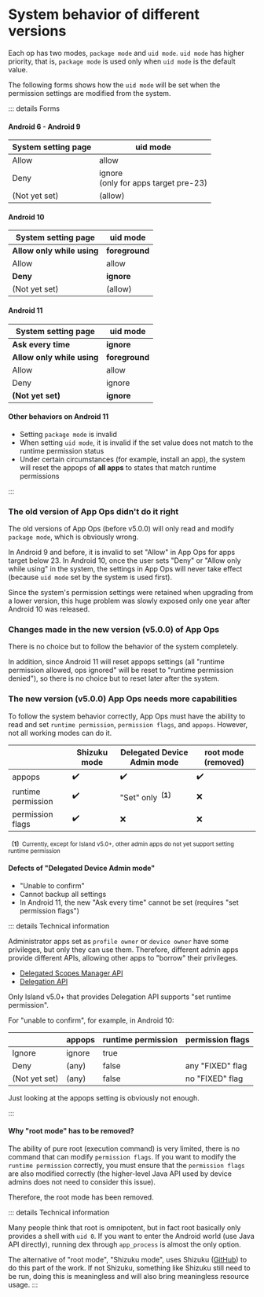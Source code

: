 # System behavior of different versions

Each op has two modes, `package mode` and `uid mode`. `uid mode` has higher priority, that is, `package mode` is used only when `uid mode` is the default value.

The following forms shows how the `uid mode` will be set when the permission settings are modified from the system.

::: details Forms
<p>

#### Android 6 - Android 9
| System setting page | uid mode                                |
|---------------------|-----------------------------------------|
| Allow               | allow                                   |
| Deny                | ignore<br>(only for apps target pre-23) |
| (Not yet set)       | (allow)                                 |

#### Android 10

| System setting page        | uid mode       |
|----------------------------|----------------|
| **Allow only while using** | **foreground** |
| Allow                      | allow          |
| **Deny**                   | **ignore**     |
| (Not yet set)              | (allow)        |

#### Android 11

| System setting page        | uid mode       |
|----------------------------|----------------|
| **Ask every time**         | **ignore**     |
| **Allow only while using** | **foreground** |
| Allow                      | allow          |
| Deny                       | ignore         |
| **(Not yet set)**          | **ignore**     |

#### Other behaviors on Android 11

* Setting `package mode` is invalid
* When setting `uid mode`, it is invalid if the set value does not match to the runtime permission status
* Under certain circumstances (for example, install an app), the system will reset the appops of **all apps** to states that match runtime permissions

:::

### The old version of App Ops didn't do it right

The old versions of App Ops (before v5.0.0) will only read and modify `package mode`, which is obviously wrong.

In Android 9 and before, it is invalid to set "Allow" in App Ops for apps target below 23. In Android 10, once the user sets "Deny" or "Allow only while using" in the system, the settings in App Ops will never take effect (because `uid mode` set by the system is used first).

Since the system's permission settings were retained when upgrading from a lower version, this huge problem was slowly exposed only one year after Android 10 was released.

### Changes made in the new version (v5.0.0) of App Ops

There is no choice but to follow the behavior of the system completely.

In addition, since Android 11 will reset appops settings (all "runtime permission allowed, ops ignored" will be reset to "runtime permission denied"), so there is no choice but to reset later after the system.

### The new version (v5.0.0) App Ops needs more capabilities

To follow the system behavior correctly, App Ops must have the ability to read and set `runtime permission`, `permission flags`, and `appops`. However, not all working modes can do it.

|                    | Shizuku mode | Delegated Device Admin mode    | root mode (removed) |
|--------------------|--------------|--------------------------------|---------------------|
| appops             | ✔️            | ✔️                              | ✔️                   |
| runtime permission | ✔️            | "Set" only<sup>**〔1〕**</sup> | ❌                   |
| permission flags   | ✔️            | ❌                              | ❌                   |

<sub><b>〔1〕</b>Currently, except for Island v5.0+, other admin apps do not yet support setting runtime permission</sub>

#### Defects of "Delegated Device Admin mode"

* "Unable to confirm"
* Cannot backup all settings
* In Android 11, the new "Ask every time" cannot be set (requires "set permission flags")

::: details Technical information

Administrator apps set as `profile owner` or `device owner` have some privileges, but only they can use them. Therefore, different admin apps provide different APIs, allowing other apps to "borrow" their privileges.

* [Delegated Scopes Manager API](https://github.com/heruoxin/Delegated-Scopes-Manager)
* [Delegation API](https://island.oasisfeng.com/api)

Only Island v5.0+ that provides Delegation API supports "set runtime permission".

For "unable to confirm", for example, in Android 10:

|               | appops | runtime permission | permission flags |
|---------------|--------|--------------------|------------------|
| Ignore        | ignore | true               |                  |
| Deny          | (any)  | false              | any "FIXED" flag |
| (Not yet set) | (any)  | false              | no "FIXED" flag  |

Just looking at the appops setting is obviously not enough.

:::

#### Why "root mode" has to be removed?

The ability of pure root (execution command) is very limited, there is no command that can modify `permission flags`. If you want to modify the `runtime permission` correctly, you must ensure that the `permission flags` are also modified correctly (the higher-level Java API used by device admins does not need to consider this issue).

Therefore, the root mode has been removed.

::: details Technical information

Many people think that root is omnipotent, but in fact root basically only provides a shell with `uid 0`. If you want to enter the Android world (use Java API directly), running dex through `app_process` is almost the only option.

The alternative of "root mode", "Shizuku mode", uses Shizuku ([GitHub](https://github.com/RikkaApps/Shizuku)) to do this part of the work. If not Shizuku, something like Shizuku still need to be run, doing this is meaningless and will also bring meaningless resource usage.
:::